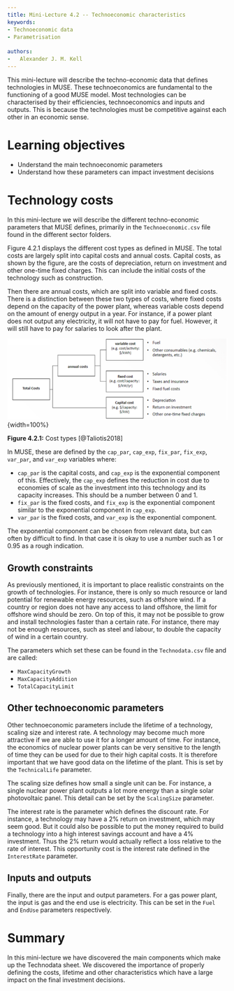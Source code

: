 ```yaml
---
title: Mini-Lecture 4.2 -- Technoeconomic characteristics
keywords:
- Technoeconomic data
- Parametrisation

authors:
-   Alexander J. M. Kell
---
```


This mini-lecture will describe the techno-economic data that defines technologies in MUSE. These technoeconomics are fundamental to the functioning of a good MUSE model. Most technologies can be characterised by their efficiencies,  technoeconomics and inputs and outputs. This is because the technologies must be competitive against each other in an economic sense.

# Learning objectives

- Understand the main technoeconomic parameters
- Understand how these parameters can impact investment decisions

# Technology costs

In this mini-lecture we will describe the different techno-economic parameters that MUSE defines, primarily in the `Technoeconomic.csv` file found in the different sector folders.

Figure 4.2.1 displays the different cost types as defined in MUSE. The total costs are largely split into capital costs and annual costs. Capital costs, as shown by the figure, are the costs of depreciation, return on investment and other one-time fixed charges. This can include the initial costs of the technology such as construction.

Then there are annual costs, which are split into variable and fixed costs. There is a distinction between these two types of costs, where fixed costs depend on the capacity of the power plant, whereas variable costs depend on the amount of energy output in a year. For instance, if a power plant does not output any electricity, it will not have to pay for fuel. However, it will still have to pay for salaries to look after the plant.

![](assets/Figure_4.2.1.png){width=100%}

**Figure 4.2.1:** Cost types [@Taliotis2018]

In MUSE, these are defined by the `cap_par`, `cap_exp`, `fix_par`, `fix_exp`, `var_par`, and `var_exp` variables where:

- `cap_par` is the capital costs, and `cap_exp` is the exponential component of this. Effectively, the `cap_exp` defines the reduction in cost due to economies of scale as the investment into this technology and its capacity increases. This should be a number between 0 and 1.
- `fix_par` is the fixed costs, and `fix_exp` is the exponential component similar to the exponential component in `cap_exp`.
- `var_par` is the fixed costs, and `var_exp` is the exponential component.

The exponential component can be chosen from relevant data, but can often by difficult to find. In that case it is okay to use a number such as 1 or 0.95 as a rough indication.

## Growth constraints

As previously mentioned, it is important to place realistic constraints on the growth of technologies. For instance, there is only so much resource or land potential for renewable energy resources, such as offshore wind. If a country or region does not have any access to land offshore, the limit for offshore wind should be zero. On top of this, it may not be possible to grow and install technologies faster than a certain rate. For instance, there may not be enough resources, such as steel and labour, to double the capacity of wind in a certain country.

The parameters which set these can be found in the `Technodata.csv` file and are called:

- `MaxCapacityGrowth`
- `MaxCapacityAddition`
- `TotalCapacityLimit`

## Other technoeconomic parameters

Other technoeconomic parameters include the lifetime of a technology, scaling size and interest rate. A technology may become much more attractive if we are able to use it for a longer amount of time. For instance, the economics of nuclear power plants can be very sensitive to the length of time they can be used for due to their high capital costs. It is therefore important that we have good data on the lifetime of the plant. This is set by the `TechnicalLife` parameter.

The scaling size defines how small a single unit can be. For instance, a single nuclear power plant outputs a lot more energy than a single solar photovoltaic panel. This detail can be set by the `ScalingSize` parameter.

The interest rate is the parameter which defines the discount rate. For instance, a technology may have a 2% return on investment, which may seem good. But it could also be possible to put the money required to build a technology into a high interest savings account and have a 4% investment. Thus the 2% return would actually reflect a loss relative to the rate of interest. This opportunity cost is the interest rate defined in the `InterestRate` parameter.

## Inputs and outputs

Finally, there are the input and output parameters. For a gas power plant, the input is gas and the end use is electricity. This can be set in the `Fuel` and `EndUse` parameters respectively.

# Summary

 In this mini-lecture we have discovered the main components which make up the Technodata sheet. We discovered the importance of properly defining the costs, lifetime and other characteristics which have a large impact on the final investment decisions.
